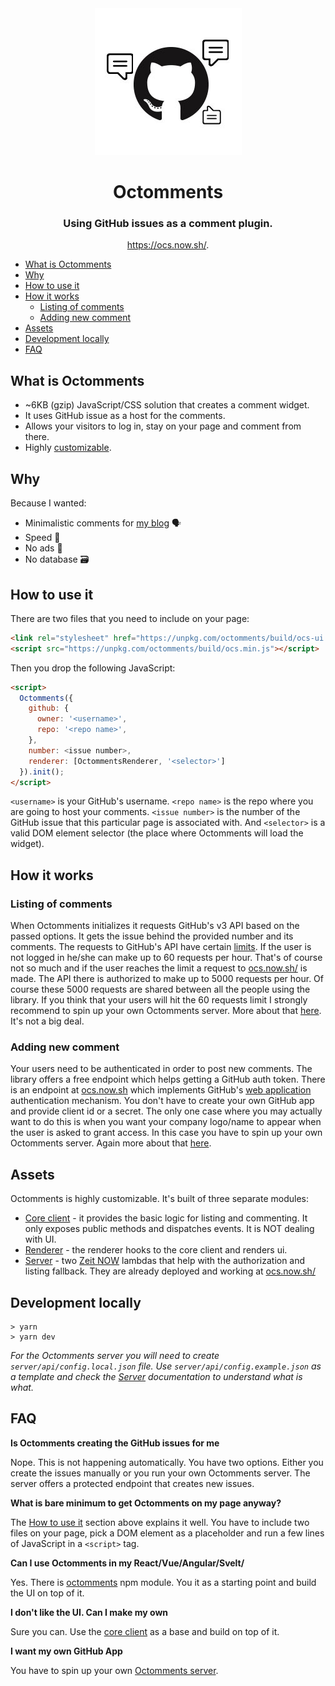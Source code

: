 <div align="center"><img src="./_assets/logo.jpg" /></div>

<h1 align="center">Octomments</h1>

<h3 align="center">Using GitHub issues as a comment plugin.</h3>

<p align="center"><a href="https://ocs.now.sh/">https://ocs.now.sh/</a>.</p>

- [What is Octomments](#what-is-octomments)
- [Why](#why)
- [How to use it](#how-to-use-it)
- [How it works](#how-it-works)
  - [Listing of comments](#listing-of-comments)
  - [Adding new comment](#adding-new-comment)
- [Assets](#assets)
- [Development locally](#development-locally)
- [FAQ](#faq)

## What is Octomments

* ~6KB (gzip) JavaScript/CSS solution that creates a comment widget.
* It uses GitHub issue as a host for the comments.
* Allows your visitors to log in, stay on your page and comment from there.
* Highly [customizable](#assets).

## Why

Because I wanted:

* Minimalistic comments for [my blog](https://krasimirtsonev.com/blog) 🗣️
* Speed 🏇
* No ads 🚫
* No database 🗃️

## How to use it

There are two files that you need to include on your page:

```html
<link rel="stylesheet" href="https://unpkg.com/octomments/build/ocs-ui.min.css" />
<script src="https://unpkg.com/octomments/build/ocs.min.js"></script>
```

Then you drop the following JavaScript:

```html
<script>
  Octomments({
    github: {
      owner: '<username>',
      repo: '<repo name>',
    },
    number: <issue number>,
    renderer: [OctommentsRenderer, '<selector>']
  }).init();
</script>
```

`<username>` is your GitHub's username. `<repo name>` is the repo where you are going to host your comments. `<issue number>` is the number of the GitHub issue that this particular page is associated with. And `<selector>` is a valid DOM element selector (the place where Octomments will load the widget).

## How it works

### Listing of comments

When Octomments initializes it requests GitHub's v3 API based on the passed options. It gets the issue behind the provided number and its comments. The requests to GitHub's API have certain [limits](https://developer.github.com/v3/#rate-limiting). If the user is not logged in he/she can make up to 60 requests per hour. That's of course not so much and if the user reaches the limit a request to [ocs.now.sh/](https://ocs.now.sh/) is made. The API there is authorized to make up to 5000 requests per hour. Of course these 5000 requests are shared between all the people using the library. If you think that your users will hit the 60 requests limit I strongly recommend to spin up your own Octomments server. More about that [here](./server/README.md). It's not a big deal.

### Adding new comment

Your users need to be authenticated in order to post new comments. The library offers a free endpoint which helps getting a GitHub auth token. There is an endpoint at [ocs.now.sh](https://ocs.now.sh/) which implements GitHub's [web application](https://developer.github.com/apps/building-oauth-apps/authorizing-oauth-apps/#web-application-flow) authentication mechanism. You don't have to create your own GitHub app and provide client id or a secret. The only one case where you may actually want to do this is when you want your company logo/name to appear when the user is asked to grant access. In this case you have to spin up your own Octomments server. Again more about that [here](./server/README.md).

## Assets

Octomments is highly customizable. It's built of three separate modules:

* [Core client](./client/README.md) - it provides the basic logic for listing and commenting. It only exposes public methods and dispatches events. It is NOT dealing with UI.
* [Renderer](./renderer/README.md) - the renderer hooks to the core client and renders ui.
* [Server](./server/README.md) - two [Zeit NOW](https://zeit.co/docs) lambdas that help with the authorization and listing fallback. They are already deployed and working at [ocs.now.sh/](https://ocs.now.sh/)

## Development locally

```
> yarn
> yarn dev
```

_For the Octomments server you will need to create `server/api/config.local.json` file. Use `server/api/config.example.json` as a template and check the [Server](./server/README.md) documentation to understand what is what._

## FAQ

**Is Octomments creating the GitHub issues for me**

Nope. This is not happening automatically. You have two options. Either you create the issues manually or you run your own Octomments server. The server offers a protected endpoint that creates new issues.

**What is bare minimum to get Octomments on my page anyway?**

The [How to use it](#how-to-use-it) section above explains it well. You have to include two files on your page, pick a DOM element as a placeholder and run a few lines of JavaScript in a `<script>` tag.

**Can I use Octomments in my React/Vue/Angular/Svelt/<framework name here>**

Yes. There is [octomments](https://www.npmjs.com/package/octomments) npm module. You it as a starting point and build the UI on top of it.

**I don't like the UI. Can I make my own**

Sure you can. Use the [core client](./client/README.md) as a base and build on top of it.

**I want my own GitHub App**

You have to spin up your own [Octomments server](./server/README.md).
